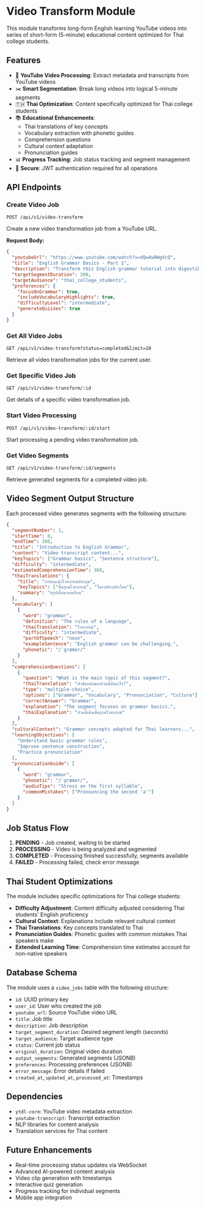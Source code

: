 # Video Transform Module

This module transforms long-form English learning YouTube videos into series of short-form (5-minute) educational content optimized for Thai college students.

## Features

- 🎥 **YouTube Video Processing**: Extract metadata and transcripts from YouTube videos
- ✂️ **Smart Segmentation**: Break long videos into logical 5-minute segments
- 🇹🇭 **Thai Optimization**: Content specifically optimized for Thai college students
- 📚 **Educational Enhancements**:
  - Thai translations of key concepts
  - Vocabulary extraction with phonetic guides
  - Comprehension questions
  - Cultural context adaptation
  - Pronunciation guides
- 📊 **Progress Tracking**: Job status tracking and segment management
- 🔐 **Secure**: JWT authentication required for all operations

## API Endpoints

### Create Video Job

```
POST /api/v1/video-transform
```

Create a new video transformation job from a YouTube URL.

**Request Body:**

```json
{
  "youtubeUrl": "https://www.youtube.com/watch?v=dQw4w9WgXcQ",
  "title": "English Grammar Basics - Part 1",
  "description": "Transform this English grammar tutorial into digestible segments",
  "targetSegmentDuration": 300,
  "targetAudience": "thai_college_students",
  "preferences": {
    "focusOnGrammar": true,
    "includeVocabularyHighlights": true,
    "difficultyLevel": "intermediate",
    "generateQuizzes": true
  }
}
```

### Get All Video Jobs

```
GET /api/v1/video-transform?status=completed&limit=10
```

Retrieve all video transformation jobs for the current user.

### Get Specific Video Job

```
GET /api/v1/video-transform/:id
```

Get details of a specific video transformation job.

### Start Video Processing

```
POST /api/v1/video-transform/:id/start
```

Start processing a pending video transformation job.

### Get Video Segments

```
GET /api/v1/video-transform/:id/segments
```

Retrieve generated segments for a completed video job.

## Video Segment Output Structure

Each processed video generates segments with the following structure:

```json
{
  "segmentNumber": 1,
  "startTime": 0,
  "endTime": 300,
  "title": "Introduction to English Grammar",
  "content": "Video transcript content...",
  "keyTopics": ["Grammar basics", "Sentence structure"],
  "difficulty": "intermediate",
  "estimatedComprehensionTime": 360,
  "thaiTranslations": {
    "title": "การแนะนำไวยากรณ์อังกฤษ",
    "keyTopics": ["พื้นฐานไวยากรณ์", "โครงสร้างประโยค"],
    "summary": "สรุปเนื้อหาบทเรียน"
  },
  "vocabulary": [
    {
      "word": "grammar",
      "definition": "The rules of a language",
      "thaiTranslation": "ไวยากรณ์",
      "difficulty": "intermediate",
      "partOfSpeech": "noun",
      "exampleSentence": "English grammar can be challenging.",
      "phonetic": "/ˈɡræmər/"
    }
  ],
  "comprehensionQuestions": [
    {
      "question": "What is the main topic of this segment?",
      "thaiTranslation": "หัวข้อหลักของส่วนนี้คืออะไร?",
      "type": "multiple-choice",
      "options": ["Grammar", "Vocabulary", "Pronunciation", "Culture"],
      "correctAnswer": "Grammar",
      "explanation": "The segment focuses on grammar basics.",
      "thaiExplanation": "ส่วนนี้เน้นพื้นฐานไวยากรณ์"
    }
  ],
  "culturalContext": "Grammar concepts adapted for Thai learners...",
  "learningObjectives": [
    "Understand basic grammar rules",
    "Improve sentence construction",
    "Practice pronunciation"
  ],
  "pronunciationGuide": [
    {
      "word": "grammar",
      "phonetic": "/ˈɡræmər/",
      "audioTips": "Stress on the first syllable",
      "commonMistakes": ["Pronouncing the second 'a'"]
    }
  ]
}
```

## Job Status Flow

1. **PENDING** - Job created, waiting to be started
2. **PROCESSING** - Video is being analyzed and segmented
3. **COMPLETED** - Processing finished successfully, segments available
4. **FAILED** - Processing failed, check error message

## Thai Student Optimizations

The module includes specific optimizations for Thai college students:

- **Difficulty Adjustment**: Content difficulty adjusted considering Thai students' English proficiency
- **Cultural Context**: Explanations include relevant cultural context
- **Thai Translations**: Key concepts translated to Thai
- **Pronunciation Guides**: Phonetic guides with common mistakes Thai speakers make
- **Extended Learning Time**: Comprehension time estimates account for non-native speakers

## Database Schema

The module uses a `video_jobs` table with the following structure:

- `id`: UUID primary key
- `user_id`: User who created the job
- `youtube_url`: Source YouTube video URL
- `title`: Job title
- `description`: Job description
- `target_segment_duration`: Desired segment length (seconds)
- `target_audience`: Target audience type
- `status`: Current job status
- `original_duration`: Original video duration
- `output_segments`: Generated segments (JSONB)
- `preferences`: Processing preferences (JSONB)
- `error_message`: Error details if failed
- `created_at`, `updated_at`, `processed_at`: Timestamps

## Dependencies

- `ytdl-core`: YouTube video metadata extraction
- `youtube-transcript`: Transcript extraction
- NLP libraries for content analysis
- Translation services for Thai content

## Future Enhancements

- Real-time processing status updates via WebSocket
- Advanced AI-powered content analysis
- Video clip generation with timestamps
- Interactive quiz generation
- Progress tracking for individual segments
- Mobile app integration
